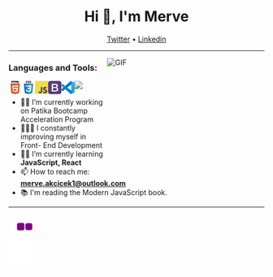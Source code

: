 <h1 align="center">Hi 👋, I'm Merve</h1>


<p align="center">
  <a href="https://twitter.com/merveeakcicek">Twitter</a> •
  <a href="https://www.linkedin.com/in/merve-akcicek/">Linkedin</a> 
</p>

---
<img align="right" alt="GIF" src="https://media.giphy.com/media/q6RoNkLlFNjaw/giphy.gif" top="20px" width="310" height="230" /> 

### Languages and Tools:
<a href = 'https://en.wikipedia.org/wiki/HTML'> <img align="left" alt="HTML5" width="26px" src="https://raw.githubusercontent.com/github/explore/80688e429a7d4ef2fca1e82350fe8e3517d3494d/topics/html/html.png"/></a>
<a href = 'https://en.wikipedia.org/wiki/CSS'> <img align="left" alt="CSS3" width="26px" src="https://raw.githubusercontent.com/github/explore/80688e429a7d4ef2fca1e82350fe8e3517d3494d/topics/css/css.png"/></a>
<a href = 'https://www.javascript.com/'> <img align="left" alt="JavaScript" width="26px" src="https://raw.githubusercontent.com/github/explore/80688e429a7d4ef2fca1e82350fe8e3517d3494d/topics/javascript/javascript.png"/></a>
<a href = 'https://getbootstrap.com/'> 
<img align="left" alt="Bootstrap" width="26px" src="https://raw.githubusercontent.com/github/explore/80688e429a7d4ef2fca1e82350fe8e3517d3494d/topics/bootstrap/bootstrap.png"/></a>
<a href = 'https://code.visualstudio.com/'> 
<img align="left" alt="Visual Studio Code" width="26px" src="https://raw.githubusercontent.com/github/explore/80688e429a7d4ef2fca1e82350fe8e3517d3494d/topics/visual-studio-code/visual-studio-code.png"/></a>
<a href = 'https://git-scm.com/'> <img width="30px" src="https://img.icons8.com/color/48/000000/git.png"/>
</a>

- 🏃‍♀️ I’m currently working on Patika Bootcamp Acceleration Program
- 👩🏻‍💻 I constantly improving myself in Front- End Development
- 🧚🏻 I’m currently learning **JavaScript, React**
- 📫 How to reach me: **merve.akcicek1@outlook.com**
- 📚 I'm reading the Modern JavaScript book.

---


![snake gif](https://github.com/merveakcicek/merveakcicek/blob/output/github-contribution-grid-snake.gif)
